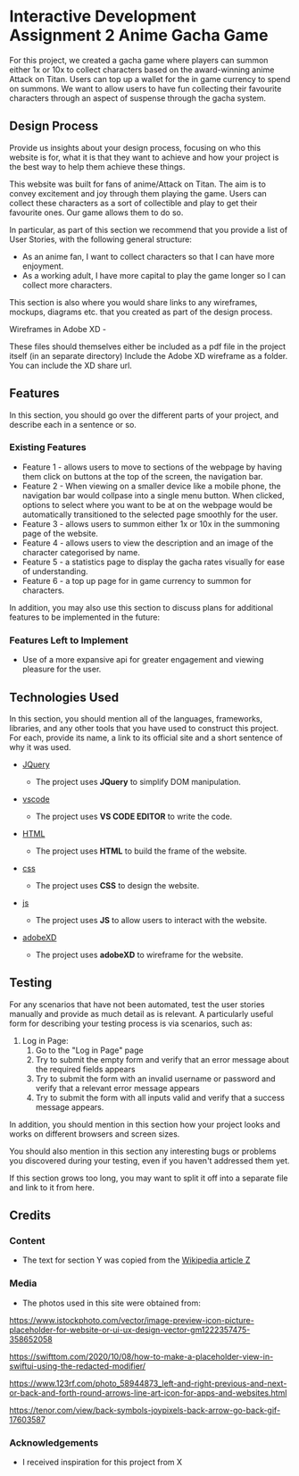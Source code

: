 # Interactive Development Assignment 2 Anime Gacha Game

<!-- One or two paragraphs providing an overview of your project. Tell us about your project.

Essentially, this part is your sales pitch. -->

For this project, we created a gacha game where players can summon either 1x or 10x to collect characters based on the award-winning anime Attack on Titan. Users can top up a wallet for the in game currency to spend on summons. We want to allow users to have fun collecting their favourite characters through an aspect of suspense through the gacha system.
 
## Design Process
 
Provide us insights about your design process, focusing on who this website is for, what it is that they want to achieve and how your project is the best way to help them achieve these things.

This website was built for fans of anime/Attack on Titan. The aim is to convey excitement and joy through them playing the game. Users can collect these characters as a sort of collectible and play to get their favourite ones. Our game allows them to do so.

In particular, as part of this section we recommend that you provide a list of User Stories, with the following general structure:

- As an anime fan, I want to collect characters so that I can have more enjoyment.
- As a working adult, I have more capital to play the game 
longer so I can collect more characters.

This section is also where you would share links to any wireframes, mockups, diagrams etc. that you created as part of the design process.

Wireframes in Adobe XD - 

These files should themselves either be included as a pdf file in the project itself (in an separate directory)
Include the Adobe XD wireframe as a folder. You can include the XD share url. 

## Features

In this section, you should go over the different parts of your project, and describe each in a sentence or so.
 
### Existing Features
- Feature 1 - allows users to move to sections of the webpage by having them click on buttons at the top of the screen, the navigation bar.
- Feature 2 - When viewing on a smaller device like a mobile phone, the navigation bar would collpase into a single menu button. When clicked, options to select where you want to be at on the webpage would be automatically transitioned to the selected page smoothly for the user.
- Feature 3 - allows users to summon either 1x or 10x in the summoning page of the website.
- Feature 4 - allows users to view the description and an image of the character categorised by name.
- Feature 5 - a statistics page to display the gacha rates visually for ease of understanding.
- Feature 6 - a top up page for in game currency to summon for characters.

In addition, you may also use this section to discuss plans for additional features to be implemented in the future:

### Features Left to Implement
- Use of a more expansive api for greater engagement and viewing pleasure for the user.

## Technologies Used

In this section, you should mention all of the languages, frameworks, libraries, and any other tools that you have used to construct this project. For each, provide its name, a link to its official site and a short sentence of why it was used.

- [JQuery](https://jquery.com)
    - The project uses **JQuery** to simplify DOM manipulation.

- [vscode](https://code.visualstudio.com/)
    - The project uses **VS CODE EDITOR** to write the code.

- [HTML](html)
    - The project uses **HTML** to build the frame of the website.

- [css](css)
    - The project uses **CSS** to design the website.

- [js](js)
    - The project uses **JS** to allow users to interact with the website.

- [adobeXD](https://www.adobe.com/sg/products/xd.html)
    - The project uses **adobeXD** to wireframe for the website.


## Testing

For any scenarios that have not been automated, test the user stories manually and provide as much detail as is relevant. A particularly useful form for describing your testing process is via scenarios, such as:

1. Log in Page:
    1. Go to the "Log in Page" page
    2. Try to submit the empty form and verify that an error message about the required fields appears
    3. Try to submit the form with an invalid username or password and verify that a relevant error message appears
    4. Try to submit the form with all inputs valid and verify that a success message appears.

In addition, you should mention in this section how your project looks and works on different browsers and screen sizes.

You should also mention in this section any interesting bugs or problems you discovered during your testing, even if you haven't addressed them yet.

If this section grows too long, you may want to split it off into a separate file and link to it from here.

## Credits

### Content
- The text for section Y was copied from the [Wikipedia article Z](https://en.wikipedia.org/wiki/Z)

### Media
- The photos used in this site were obtained from:

https://www.istockphoto.com/vector/image-preview-icon-picture-placeholder-for-website-or-ui-ux-design-vector-gm1222357475-358652058

https://swifttom.com/2020/10/08/how-to-make-a-placeholder-view-in-swiftui-using-the-redacted-modifier/

https://www.123rf.com/photo_58944873_left-and-right-previous-and-next-or-back-and-forth-round-arrows-line-art-icon-for-apps-and-websites.html

https://tenor.com/view/back-symbols-joypixels-back-arrow-go-back-gif-17603587

### Acknowledgements

- I received inspiration for this project from X